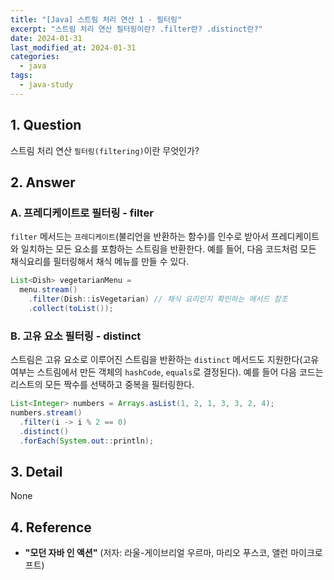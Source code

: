```yaml
---
title: "[Java] 스트림 처리 연산 1 - 필터링"
excerpt: "스트림 처리 연산 필터링이란? .filter란? .distinct란?"
date: 2024-01-31
last_modified_at: 2024-01-31
categories:
  - java
tags:
  - java-study
---
```


## 1. Question

스트림 처리 연산 `필터링(filtering)`이란 무엇인가?

## 2. Answer

### A. 프레디케이트로 필터링 - filter

`filter` 메서드는 `프레디케이트`(불리언을 반환하는 함수)를 인수로  받아서 프레디케이트와 일치하는 모든 요소를 포함하는 스트림을 반환한다. 예를 들어, 다음 코드처럼 모든 채식요리를 필터링해서 채식 메뉴를 만들 수 있다.

```java
List<Dish> vegetarianMenu =
  menu.stream()
    .filter(Dish::isVegetarian) // 채식 요리인지 확인하는 메서드 참조
    .collect(toList());
```

### B. 고유 요소 필터링 - distinct

스트림은 고유 요소로 이루어진 스트림을 반환하는 `distinct` 메서드도 지원한다(고유 여부는 스트림에서 만든 객체의 `hashCode`, `equals`로 결정된다). 예를 들어 다음 코드는 리스트의 모든 짝수를 선택하고 중복을 필터링한다.

```java
List<Integer> numbers = Arrays.asList(1, 2, 1, 3, 3, 2, 4);
numbers.stream()
  .filter(i -> i % 2 == 0)
  .distinct()
  .forEach(System.out::println);
```

## 3. Detail

None

## 4. Reference

* **"모던 자바 인 액션"** (저자: 라울-게이브리얼 우르마, 마리오 푸스코, 앨런 마이크로프트)